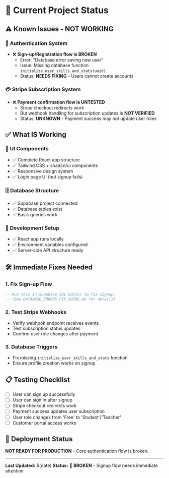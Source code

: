 # 🚨 Current Project Status

## ⚠️ **Known Issues - NOT WORKING**

### 🔐 **Authentication System**
- ❌ **Sign-up/Registration flow is BROKEN**
  - Error: "Database error saving new user"
  - Issue: Missing database function `initialize_user_skills_and_stats(uuid)`
  - Status: **NEEDS FIXING** - Users cannot create accounts

### 💳 **Stripe Subscription System**
- ❌ **Payment confirmation flow is UNTESTED**
  - Stripe checkout redirects work
  - But webhook handling for subscription updates is **NOT VERIFIED**
  - Status: **UNKNOWN** - Payment success may not update user roles

## ✅ **What IS Working**

### 🎨 **UI Components**
- ✅ Complete React app structure
- ✅ Tailwind CSS + shadcn/ui components
- ✅ Responsive design system
- ✅ Login page UI (but signup fails)

### 🗄️ **Database Structure**
- ✅ Supabase project connected
- ✅ Database tables exist
- ✅ Basic queries work

### 🔧 **Development Setup**
- ✅ React app runs locally
- ✅ Environment variables configured
- ✅ Server-side API structure ready

## 🛠️ **Immediate Fixes Needed**

### 1. **Fix Sign-up Flow**
```sql
-- Run this in Supabase SQL Editor to fix signup:
-- (See DATABASE_ERRORS_FIX_GUIDE.md for details)
```

### 2. **Test Stripe Webhooks**
- Verify webhook endpoint receives events
- Test subscription status updates
- Confirm user role changes after payment

### 3. **Database Triggers**
- Fix missing `initialize_user_skills_and_stats` function
- Ensure profile creation works on signup

## 📋 **Testing Checklist**

- [ ] User can sign up successfully
- [ ] User can sign in after signup
- [ ] Stripe checkout redirects work
- [ ] Payment success updates user subscription
- [ ] User role changes from 'Free' to 'Student'/'Teacher'
- [ ] Customer portal access works

## 🚀 **Deployment Status**

**NOT READY FOR PRODUCTION** - Core authentication flow is broken.

---

**Last Updated:** $(date)
**Status:** 🔴 **BROKEN** - Signup flow needs immediate attention
